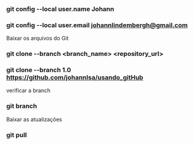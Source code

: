 ### git config --local user.name Johann
### git config --local user.email johannlindembergh@gmail.com

Baixar os arquivos do Git
### git clone  --branch <branch_name> <repository_url>
### git clone  --branch 1.0 https://github.com/johannlsa/usando_gitHub 

verificar a branch
### git branch

Baixar as atualizações
### git pull


